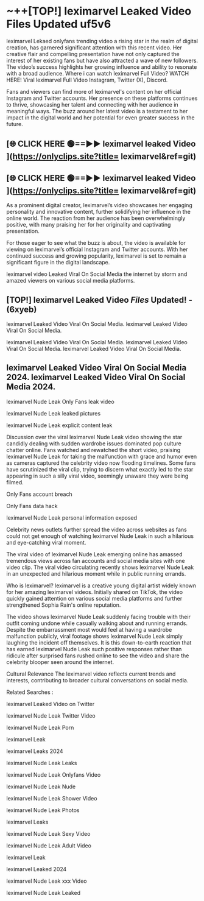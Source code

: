 # ~++[TOP!]  leximarvel Leaked Video Files Updated uf5v6<br>

 leximarvel Lekaed onlyfans trending video a rising star in the realm of digital creation, has garnered significant attention with this recent video. Her creative flair and compelling presentation have not only captured the interest of her existing fans but have also attracted a wave of new followers. The video’s success highlights her growing influence and ability to resonate with a broad audience.
Where i can watch  leximarvel Full Video? WATCH HERE! Viral  leximarvel Full Video Instagram, Twitter (X), Discord.


Fans and viewers can find more of  leximarvel's content on her official Instagram and Twitter accounts. Her presence on these platforms continues to thrive, showcasing her talent and connecting with her audience in meaningful ways. The buzz around her latest video is a testament to her impact in the digital world and her potential for even greater success in the future.


## [🌐 CLICK HERE 🟢==►►  leximarvel leaked Video ](https://onlyclips.site?title= leximarvel&ref=git)

## [🌐 CLICK HERE 🟢==►►  leximarvel leaked Video ](https://onlyclips.site?title= leximarvel&ref=git)


As a prominent digital creator,  leximarvel’s video showcases her engaging personality and innovative content, further solidifying her influence in the online world. The reaction from her audience has been overwhelmingly positive, with many praising her for her originality and captivating presentation.

For those eager to see what the buzz is about, the video is available for viewing on  leximarvel’s official Instagram and Twitter accounts. With her continued success and growing popularity,  leximarvel is set to remain a significant figure in the digital landscape.


  leximarvel video Leaked Viral On Social Media the internet by storm and amazed viewers on various social media platforms.


## [TOP!]  leximarvel Leaked Video *Files* Updated! - (6xyeb) 

 leximarvel Leaked Video Viral On Social Media. leximarvel Leaked Video Viral On Social Media.

 leximarvel Leaked Video Viral On Social Media. leximarvel Leaked Video Viral On Social Media. leximarvel Leaked Video Viral On Social Media.


##  leximarvel Leaked Video Viral On Social Media 2024. leximarvel Leaked Video Viral On Social Media 2024.
 leximarvel Nude Leak Only Fans leak video

 leximarvel Nude Leak leaked pictures

 leximarvel Nude Leak explicit content leak

Discussion over the viral  leximarvel Nude Leak video showing the star candidly dealing with sudden wardrobe issues dominated pop culture chatter online. Fans watched and rewatched the short video, praising  leximarvel Nude Leak for taking the malfunction with grace and humor even as cameras captured the celebrity video now flooding timelines. Some fans have scrutinized the viral clip, trying to discern what exactly led to the star appearing in such a silly viral video, seemingly unaware they were being filmed.


Only Fans account breach

Only Fans data hack

 leximarvel Nude Leak personal information exposed

Celebrity news outlets further spread the video across websites as fans could not get enough of watching  leximarvel Nude Leak in such a hilarious and eye-catching viral moment.


The viral video of  leximarvel Nude Leak emerging online has amassed tremendous views across fan accounts and social media sites with one video clip. The viral video circulating recently shows  leximarvel Nude Leak in an unexpected and hilarious moment while in public running errands.


Who is  leximarvel?  leximarvel is a creative young digital artist widely known for her amazing  leximarvel videos. Initially shared on TikTok, the video quickly gained attention on various social media platforms and further strengthened Sophia Rain's online reputation.

The video shows  leximarvel Nude Leak suddenly facing trouble with their outfit coming undone while casually walking about and running errands. Despite the embarrassment most would feel at having a wardrobe malfunction publicly, viral footage shows  leximarvel Nude Leak simply laughing the incident off themselves. It is this down-to-earth reaction that has earned  leximarvel Nude Leak such positive responses rather than ridicule after surprised fans rushed online to see the video and share the celebrity blooper seen around the internet.

Cultural Relevance The  leximarvel video reflects current trends and interests, contributing to broader cultural conversations on social media.

Related Searches :

 leximarvel Leaked Video on Twitter

 leximarvel Nude Leak Twitter Video

 leximarvel Nude Leak Porn

 leximarvel Leak 

 leximarvel Leaks 2024

 leximarvel Nude Leak Leaks

 leximarvel Nude Leak Onlyfans Video

 leximarvel Nude Leak Nude

 leximarvel Nude Leak Shower Video

 leximarvel Nude Leak Photos

 leximarvel Leaks

 leximarvel Nude Leak Sexy Video

 leximarvel Nude Leak Adult Video

 leximarvel Leak

 leximarvel Leaked 2024

 leximarvel Nude Leak xxx Video

 leximarvel Nude Leak Leaked